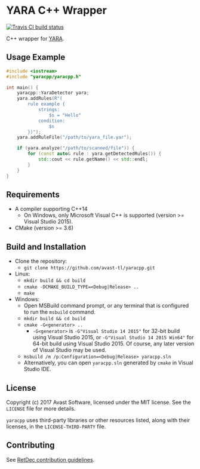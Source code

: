 # YARA C++ Wrapper

[![Travis CI build status](https://travis-ci.org/avast-tl/yaracpp.svg?branch=master)](https://travis-ci.org/avast-tl/yaracpp)

C++ wrapper for [YARA](https://github.com/VirusTotal/yara).

## Usage Example

```cpp
#include <iostream>
#include "yaracpp/yaracpp.h"

int main() {
    yaracpp::YaraDetector yara;
    yara.addRules(R"(
        rule example {
            strings:
                $s = "Hello"
            condition:
                $s
        })");
    yara.addRuleFile("/path/to/yara_file.yar");

    if (yara.analyze("/path/to/scanned/file")) {
        for (const auto& rule : yara.getDetectedRules()) {
            std::cout << rule.getName() << std::endl;
        }
    }
}
```

## Requirements

* A compiler supporting C++14
  * On Windows, only Microsoft Visual C++ is supported (version >= Visual Studio 2015).
* CMake (version >= 3.6)

## Build and Installation

* Clone the repository:
  * `git clone https://github.com/avast-tl/yaracpp.git`
* Linux:
  * `mkdir build && cd build`
  * `cmake -DCMAKE_BUILD_TYPE=<Debug|Release> ..`
  * `make`
* Windows:
  * Open MSBuild command prompt, or any terminal that is configured to run the `msbuild` command.
  * `mkdir build && cd build`
  * `cmake -G<generator> ..`
    * `-G<generator>` is `-G"Visual Studio 14 2015"` for 32-bit build using Visual Studio 2015, or `-G"Visual Studio 14 2015 Win64"` for 64-bit build using Visual Studio 2015. Of course, any later version of Visual Studio may be used.
  * `msbuild /m /p:Configuration=<Debug|Release> yaracpp.sln`
  * Alternatively, you can open `yaracpp.sln` generated by `cmake` in Visual Studio IDE.

## License

Copyright (c) 2017 Avast Software, licensed under the MIT license. See the `LICENSE` file for more details.

`yaracpp` uses third-party libraries or other resources listed, along with their licenses, in the `LICENSE-THIRD-PARTY` file.

## Contributing

See [RetDec contribution guidelines](https://github.com/avast-tl/retdec/wiki/Contribution-Guidelines).
